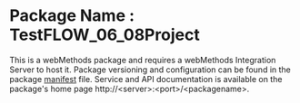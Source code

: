 # Package Name : TestFLOW_06_08Project
This is a webMethods package and requires a webMethods Integration Server to host it. Package versioning and configuration can be found in the package [manifest](./TestFLOW_06_08Project/manifest.v3) file. Service and API documentation is available on the package's home page http://&lt;server&gt;:&lt;port&gt;/&lt;packagename>.